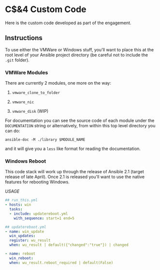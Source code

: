 C$&4 Custom Code
================

Here is the custom code developed as part of the engagement.


## Instructions 

To use either the VMWare or Windows stuff, you'll want to place this at the root level of your Ansible project directory (be careful not to include the `.git` folder).


### VMWare Modules

There are currently 2 modules, one more on the way:

1. `vmware_clone_to_folder`

2. `vmware_nic`

3. `vmware_disk` (WIP)

For documentation you can see the source code of each module under the `DOCUMENTATION` string or alternatively, from within this top level directory you can do:

`ansible-doc -M ./library $MODULE_NAME`

and it will give you a `less` like format for reading the documentation.


### Windows Reboot

This code stack will work up through the release of Ansible 2.1 (target release of late April). Once 2.1 is released you'll want to use the native features for rebooting Windows.

_USAGE_

```yaml
## run_this.yml 
- hosts: win
  tasks:
  - include: updatereboot.yml
    with_sequence: start=1 end=5

## updatereboot.yml
- name: win_update
  win_updates:
  register: wu_result
  when: wu_result | default({"changed":"true"}) | changed

- name: reboot
  win_reboot:
  when: wu_result.reboot_required | default(False)
```
